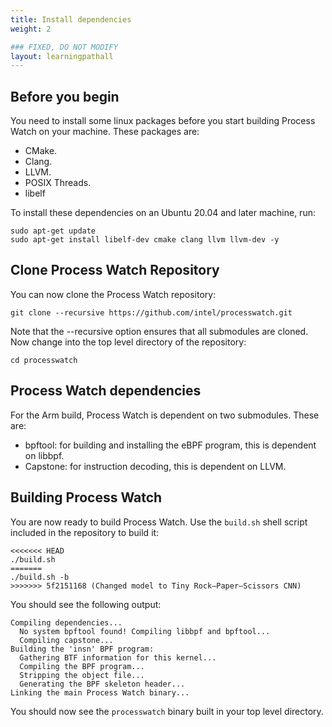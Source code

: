 ```yaml
---
title: Install dependencies
weight: 2

### FIXED, DO NOT MODIFY
layout: learningpathall
---
```


## Before you begin

You need to install some linux packages before you start building Process Watch on your machine. These packages are:
  * CMake.
  * Clang.
  * LLVM.
  * POSIX Threads.
  * libelf

To install these dependencies on an Ubuntu 20.04 and later machine, run:
```console
sudo apt-get update
sudo apt-get install libelf-dev cmake clang llvm llvm-dev -y
```

## Clone Process Watch Repository
You can now clone the Process Watch repository:
```console
git clone --recursive https://github.com/intel/processwatch.git
```

Note that the --recursive option ensures that all submodules are cloned. Now change into the top level directory of the repository:
```console
cd processwatch
```
## Process Watch dependencies
For the Arm build, Process Watch is dependent on two submodules. These are:
* bpftool: for building and installing the eBPF program, this is dependent on libbpf.
* Capstone: for instruction decoding, this is dependent on LLVM.

## Building Process Watch
You are now ready to build Process Watch. Use the `build.sh` shell script included in the repository to build it:
```console
<<<<<<< HEAD
./build.sh 
=======
./build.sh -b
>>>>>>> 5f2151168 (Changed model to Tiny Rock–Paper–Scissors CNN)
```

You should see the following output:

```output
Compiling dependencies...
  No system bpftool found! Compiling libbpf and bpftool...
  Compiling capstone...
Building the 'insn' BPF program:
  Gathering BTF information for this kernel...
  Compiling the BPF program...
  Stripping the object file...
  Generating the BPF skeleton header...
Linking the main Process Watch binary...
```

You should now see the `processwatch` binary built in your top level directory.
